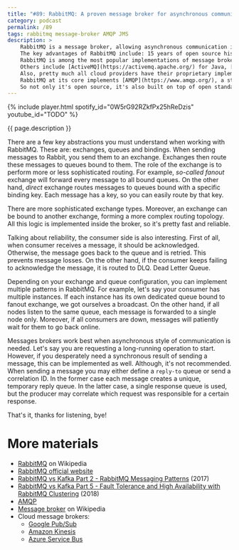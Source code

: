 ```yaml
---
title: "#89: RabbitMQ: A proven message broker for asynchronous communication"
category: podcast
permalink: /89
tags: rabbitmq message-broker AMQP JMS
description: >
    RabbitMQ is a message broker, allowing asynchronous communication in distrubuted systems.
    The key advantages of RabbitMQ include: 15 years of open source history, battle proven Erlang implementation and support for industry standard protocols.
    RabbitMQ is among the most popular implementations of message brokers.
    Others include [ActiveMQ](https://activemq.apache.org/) for Java, [celery](https://pypi.org/project/celery/) for Python and [Kafka](https://nurkiewicz.com/8) - if you consider it a message broker.
    Also, pretty much all cloud providers have their proprietary implementations, like, [Google Pub/Sub](https://cloud.google.com/pubsub/), [Amazon Kinesis](https://aws.amazon.com/kinesis/), [Azure Service Bus](https://learn.microsoft.com/en-us/azure/service-bus-messaging/service-bus-messaging-overview) and so on.
    RabbitMQ at its core implements [AMQP](https://www.amqp.org/), a standard protocol for information interchange.
    So not only it's open source, it's also built on top of open standards.
---
```


{% include player.html spotify_id="0W5rG92RZkfPx25hReDzis" youtube_id="TODO" %}

{{ page.description }}

There are a few key abstractions you must understand when working with RabbitMQ.
These are: exchanges, queues and bindings.
When sending messages to Rabbit, you send them to an exchange.
Exchanges then route these messages to queues bound to them.
The role of the exchange is to perform more or less sophisticated routing.
For example, _so-called_ _fanout_ exchange will forward every message to all bound queues.
On the other hand, _direct_ exchange routes messages to queues bound with a specific binding key.
Each message has a key, so you can easily route by that key.

There are more sophisticated exchange types.
Moreover, an exchange can be bound to another exchange, forming a more complex routing topology.
All this logic is implemented inside the broker, so it's pretty fast and reliable.

Talking about reliability, the consumer side is also interesting.
First of all, when consumer receives a message, it should be acknowledged.
Otherwise, the message goes back to the queue and is retried.
This prevents message losses.
On the other hand, if the consumer keeps failing to acknowledge the message, it is routed to DLQ.
Dead Letter Queue.

Depending on your exchange and queue configuration, you can implement multiple patterns in RabbitMQ.
For example, let's say your consumer has multiple instances.
If each instance has its own dedicated queue bound to fanout exchange, we got ourselves a broadcast.
On the other hand, if all nodes listen to the same queue, each message is forwarded to a single node only.
Moreover, if all consumers are down, messages will patiently wait for them to go back online.

Messages brokers work best when asynchronous style of communication is needed.
Let's say you are requesting a long-running operation to start.
However, if you desperately need a synchronous result of sending a message, this can be implemented as well.
Although, it's not recommended.
When sending a message you may either define a `reply-to` queue or send a correlation ID.
In the former case each message creates a unique, temporary reply queue.
In the latter case, a single response queue is used, but the producer may correlate which request was responsible for a certain response.

That's it, thanks for listening, bye!

# More materials

* [RabbitMQ](https://en.wikipedia.org/wiki/RabbitMQ) on Wikipedia
* [RabbitMQ official website](https://www.rabbitmq.com)
* [RabbitMQ vs Kafka Part 2 - RabbitMQ Messaging Patterns](https://jack-vanlightly.com/blog/2017/12/5/rabbitmq-vs-kafka-part-2-rabbitmq-messaging-patterns-and-topologies) (2017)
* [RabbitMQ vs Kafka Part 5 - Fault Tolerance and High Availability with RabbitMQ Clustering](https://jack-vanlightly.com/blog/2018/8/31/rabbitmq-vs-kafka-part-5-fault-tolerance-and-high-availability-with-rabbitmq) (2018)
* [AMQP](https://www.amqp.org/)
* [Message broker](https://en.wikipedia.org/wiki/Message_broker) on Wikipedia
* Cloud message brokers:
    * [Google Pub/Sub](https://cloud.google.com/pubsub/)
    * [Amazon Kinesis](https://aws.amazon.com/kinesis/)
    * [Azure Service Bus](https://learn.microsoft.com/en-us/azure/service-bus-messaging/service-bus-messaging-overview)

